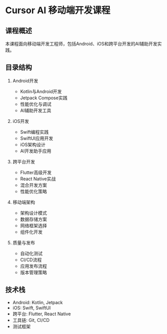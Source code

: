 # Cursor AI 移动端开发课程

## 课程概述
本课程面向移动端开发工程师，包括Android、iOS和跨平台开发的AI辅助开发实践。

## 目录结构
1. Android开发
   - Kotlin与Android开发
   - Jetpack Compose实践
   - 性能优化与调试
   - AI辅助开发工具

2. iOS开发
   - Swift编程实践
   - SwiftUI应用开发
   - iOS架构设计
   - AI开发助手应用

3. 跨平台开发
   - Flutter高级开发
   - React Native实战
   - 混合开发方案
   - 性能优化策略

4. 移动端架构
   - 架构设计模式
   - 数据存储方案
   - 网络框架选择
   - 组件化开发

5. 质量与发布
   - 自动化测试
   - CI/CD流程
   - 应用发布流程
   - 版本管理策略

## 技术栈
- Android: Kotlin, Jetpack
- iOS: Swift, SwiftUI
- 跨平台: Flutter, React Native
- 工具链: Git, CI/CD
- 测试框架 